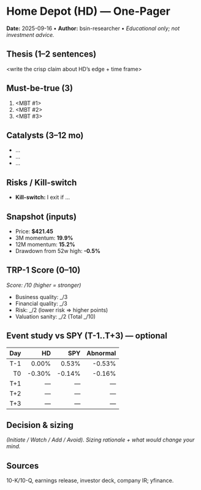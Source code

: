 # Home Depot (HD) — One-Pager
**Date:** 2025-09-16  •  **Author:** bsin-researcher  •  _Educational only; not investment advice._

## Thesis (1–2 sentences)
<write the crisp claim about HD’s edge + time frame>

## Must-be-true (3)
1. <MBT #1>
2. <MBT #2>
3. <MBT #3>

## Catalysts (3–12 mo)
- …
- …
- …

## Risks / Kill-switch
- **Kill-switch:** I exit if …

## Snapshot (inputs)
- Price: **$421.45**
- 3M momentum: **19.9%**
- 12M momentum: **15.2%**
- Drawdown from 52w high: **-0.5%**

## TRP-1 Score (0–10)
_Score: <x>/10 (higher = stronger)_
- Business quality: _/3
- Financial quality: _/3
- Risk: _/2  (lower risk ⇒ higher points)
- Valuation sanity: _/2  (Total _/10)

## Event study vs SPY (T-1..T+3) — optional
| Day |   HD   |  SPY  | Abnormal |
|----:|-------:|------:|---------:|
| T-1 |  0.00% | 0.53% |  -0.53%  |
| T0  | -0.30% |-0.14% |  -0.16%  |
| T+1 |   —    |  —    |    —     |
| T+2 |   —    |  —    |    —     |
| T+3 |   —    |  —    |    —     |

## Decision & sizing
_(Initiate / Watch / Add / Avoid). Sizing rationale + what would change your mind._

## Sources
10-K/10-Q, earnings release, investor deck, company IR; yfinance.

